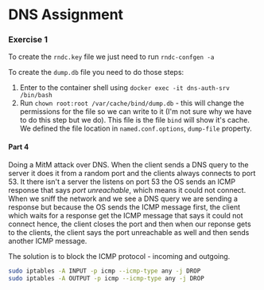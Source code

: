 # DNS Assignment

### Exercise 1
To create the `rndc.key` file we just need to run `rndc-confgen -a`

To create the `dump.db` file you need to do those steps:

1. Enter to the container shell using `docker exec -it dns-auth-srv /bin/bash` 
2. Run `chown root:root /var/cache/bind/dump.db` - this will change the permissions for the file so we can write to it (I'm not sure why we have to do this step
   but we do). This file is the file `bind` will show it's cache.
   We defined the file location in `named.conf.options`, `dump-file` property.

#### Part 4
Doing a MitM attack over DNS.
When the client sends a DNS query to the server it does it from a random port and the clients always connects to port 53.
It there isn't a server the listens on port 53 the OS sends an ICMP response that says _port unreachable_, which means it could not connect.
When we sniff the network and we see a DNS query we are sending a response but because the OS sends the ICMP message first, the client which waits for a response get the ICMP message that says it could not connect hence, the client closes the port and then when our reponse gets to the clients, the client says the port unreachable as well and then sends another ICMP message.

The solution is to block the ICMP protocol - incoming and outgoing.

```bash
sudo iptables -A INPUT -p icmp --icmp-type any -j DROP
sudo iptables -A OUTPUT -p icmp --icmp-type any -j DROP
```